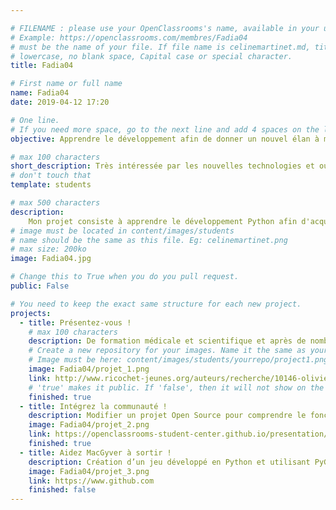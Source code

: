 ```yaml
---

# FILENAME : please use your OpenClassrooms's name, available in your url.
# Example: https://openclassrooms.com/membres/Fadia04
# must be the name of your file. If file name is celinemartinet.md, title is celinemartinet.
# lowercase, no blank space, Capital case or special character.
title: Fadia04

# First name or full name
name: Fadia04
date: 2019-04-12 17:20

# One line.
# If you need more space, go to the next line and add 4 spaces on the left, as in 'description'.
objective: Apprendre le développement afin de donner un nouvel élan à ma carrière.

# max 100 characters
short_description: Très intéressée par les nouvelles technologies et ouverte à de nouvelles expériences, j'ai décidé de me reconvertir        dans les métiers du numérique, domaine en plein essor et qui offre de nombreuses opportunités d'emploi.
# don't touch that
template: students

# max 500 characters
description:
    Mon projet consiste à apprendre le développement Python afin d'acquérir les connaissances et les compétences qui me permettront         d'aider les communauté scientifique et médicale dans l'analyse et la gestion de nombreuses données médicales et biologiques.
# image must be located in content/images/students
# name should be the same as this file. Eg: celinemartinet.png
# max size: 200ko
image: Fadia04.jpg

# Change this to True when you do you pull request.
public: False

# You need to keep the exact same structure for each new project.
projects:
  - title: Présentez-vous !
    # max 100 characters
    description: De formation médicale et scientifique et après de nombreuses années de recherche sur les maladies neuromusculaires,         dans le milieu académique, j'ai décidé de donner un nouvel élan à ma carrière. 
    # Create a new repository for your images. Name it the same as your nickname and profile picture.
    # Image must be here: content/images/students/yourrepo/project1.png
    image: Fadia04/projet_1.png
    link: http://www.ricochet-jeunes.org/auteurs/recherche/10146-olivier-vogel
    # 'true' makes it public. If 'false', then it will not show on the website.
    finished: true
  - title: Intégrez la communauté !
    description: Modifier un projet Open Source pour comprendre le fonctionnement de Git, de Github et des pull requests.
    image: Fadia04/projet_2.png
    link: https://openclassrooms-student-center.github.io/presentation/students/ratus.html
    finished: true
  - title: Aidez MacGyver à sortir !
    description: Création d’un jeu développé en Python et utilisant PyGame.
    image: Fadia04/projet_3.png
    link: https://www.github.com
    finished: false
---
```

